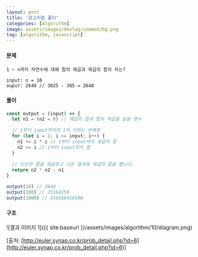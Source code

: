 ```yaml
---
layout: post
title: '알고리즘 풀이'
categories: [Algorithm]
image: assets/images/devlog/common/bg.png
tag: [algorithm, javascript]
---
```


#### 문제

```
1 ~ n까지 자연수에 대해 합의 제곱과 제곱의 합의 차는?

input: n = 10
ouput: 2640 // 3025 - 385 = 2640
```

#### 풀이

```javascript
const output = (input) => {
  let n1 = (n2 = 0) // 제곱의 합과 합의 제곱을 담을 변수

  // 1부터 input까지의 1씩 더하는 반복문
  for (let i = 1; i <= input; i++) {
    n1 += i * i // 1부터 input까지 제곱의 합
    n2 += i // 1부터 input까지 합
  }

  // 단순한 합을 제곱하고 나온 결과에 제곱의 합을 뺍니다.
  return n2 * n2 - n1
}

output(10) // 2640
output(100) // 25164150
output(1000) // 250166416500
```

#### 구조

![결과 이미지 1]({{ site.baseurl }}/assets/images/algorithm/10/diagram.png)

[출처: [http://euler.synap.co.kr/prob_detail.php?id=6](http://euler.synap.co.kr/prob_detail.php?id=6)]
